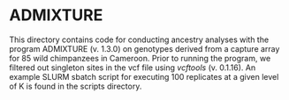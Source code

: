 # ADMIXTURE
This directory contains code for conducting ancestry analyses with the program ADMIXTURE (v. 1.3.0) on genotypes derived from a capture array for 85 wild chimpanzees in Cameroon. Prior to running the program, we filtered out singleton sites in the vcf file using *vcftools* (v. 0.1.16). An example SLURM sbatch script for executing 100 replicates at a given level of K is found in the scripts directory.
